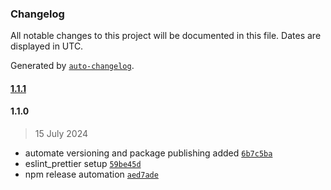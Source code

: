 ### Changelog

All notable changes to this project will be documented in this file. Dates are displayed in UTC.

Generated by [`auto-changelog`](https://github.com/CookPete/auto-changelog).

#### [1.1.1](https://github.com/0xblackbot/rainbow-swap-sdk/compare/1.1.0...1.1.1)

#### 1.1.0

> 15 July 2024

- automate versioning and package publishing added [`6b7c5ba`](https://github.com/0xblackbot/rainbow-swap-sdk/commit/6b7c5ba670273263292c802f0e2b22960ca504cd)
- eslint_prettier setup [`59be45d`](https://github.com/0xblackbot/rainbow-swap-sdk/commit/59be45d17c41c45f063fc12babae9e3e20f20750)
- npm release automation [`aed7ade`](https://github.com/0xblackbot/rainbow-swap-sdk/commit/aed7ade52ffdcd338f524c914598ac634c48e77b)
